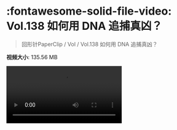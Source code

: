 # :fontawesome-solid-file-video: Vol.138 如何用 DNA 追捕真凶？

> 回形针PaperClip / Vol / Vol.138 如何用 DNA 追捕真凶？

**视频大小**: 135.56 MB

<div class="video"><video src="https://file.hsyhx.top/archive/回形针PaperClip/Vol/Vol.138 如何用 DNA 追捕真凶？.mp4" controls preload>🤔 您的浏览器不支持 video 标签</video></div>